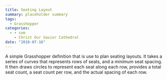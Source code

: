 ```yaml
---
title: Seating Layout
summary: placeholder summary
tags:
  - Grasshopper
categories:
  - - som
    - Christ Our Savior Cathedral
date: "2010-07-16"
---
```


A simple Grasshopper definition that is use to plan seating layouts. It takes a series of curves that represents rows of seats, and a minimum seat spacing. It then draws circles to represent each seat along each row, provides a total seat count, a seat count per row, and the actual spacing of each row.

